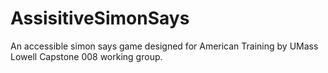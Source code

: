 # AssisitiveSimonSays
An accessible simon says game designed for American Training by UMass Lowell Capstone 008 working group.
